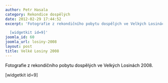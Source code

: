 ```yaml
---
author: Petr Hasala
category: Rekondice dospělých
date: 2012-02-29 17:44:52
excerpt: 'Fotografie z rekondičního pobytu dospělých ve Velkých Losinách 2008

  [widgetkit id=9]'
joomla_id: 60
joomla_url: losiny-2008
layout: post
title: Velké Losiny 2008
---
```


<p>
 <span style="color: #000000;">
  Fotografie z rekondičního pobytu dospělých ve Velkých Losinách 2008.
 </span>
</p>
<p>
 [widgetkit id=9]
</p>